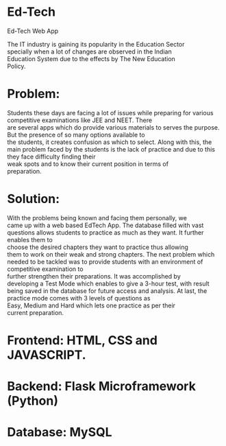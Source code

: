 # Ed-Tech
Ed-Tech Web App

The	IT	industry	is	gaining	its popularity	in	the	Education	Sector	
specially	when	a	lot	of	changes	are	observed	in	the	Indian	
Education	System	due	to	the	effects	by	The	New	Education	
Policy.	

# Problem:	
Students	these	days	are	facing	a	lot	of	issues	while	preparing
for	various	competitive	examinations	like	JEE	and	NEET.	There	
are	several	apps	which	do	provide	various	materials to	serves
the	purpose. But the	presence	of	so many	options available	to	
the	students,	it	creates	confusion as	which	to	select.
Along	with	this, the	main	problem	faced	by	the	students	is	the	
lack	of	practice	and	due	to this	they	face	difficulty finding their	
weak	spots and	to	know	their	current	position	in	terms	of	
preparation.


# Solution:
With	the	problems	being	known	and	facing	them	personally,	we	
came	up	with a	web	based	EdTech App.
The	database	filled	with	vast	questions	allows	students to	
practice	as	much	as	they	want.	It	further	enables	them	to	
choose	the	desired	chapters	they	want	to	practice thus	allowing	
them	to	work	on	their	weak	and	strong	chapters.
The	next	problem	which	needed	to	be	tackled	was	to provide
students with an	environment	of	competitive	examination to	
further	strengthen	their	preparations.	It	was	accomplished	by	
developing	a	Test	Mode	which enables	to	give	a	3-hour test,
with	result	being	saved	in	the	database	for	future	access	and	
analysis.
At	last, the	practice	mode	comes	with	3	levels	of	questions	as	
Easy,	Medium	and	Hard	which	lets	one	practice	as	per	their	
current	preparation.

# Frontend:		HTML,	CSS	and	JAVASCRIPT.
# Backend:		Flask	Microframework (Python)	
# Database: MySQL	
